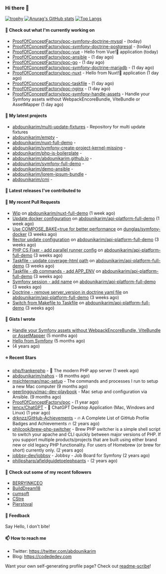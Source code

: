 ### Hi there 👋

[![trophy](https://github-profile-trophy.vercel.app/?username=abdounikarim&theme=onestar&row=1&column=7&no-frame=true&margin-w=13)](https://github.com/ryo-ma/github-profile-trophy)
[![Anurag's GitHub stats](https://github-readme-stats.vercel.app/api?username=abdounikarim&show_icons=true&theme=dark&count_private=true&hide_border=true)](https://github.com/anuraghazra/github-readme-stats)
[![Top Langs](https://github-readme-stats.vercel.app/api/top-langs/?username=abdounikarim&langs_count=8&layout=compact&theme=dark&hide_border=true)](https://github.com/anuraghazra/github-readme-stats)

#### 👷 Check out what I'm currently working on

- [ProofOfConceptFactory/poc-symfony-doctrine-mysql](https://github.com/ProofOfConceptFactory/poc-symfony-doctrine-mysql) -  (today)
- [ProofOfConceptFactory/poc-symfony-doctrine-postgresql](https://github.com/ProofOfConceptFactory/poc-symfony-doctrine-postgresql) -  (today)
- [ProofOfConceptFactory/poc-vue](https://github.com/ProofOfConceptFactory/poc-vue) - Hello from Vue!👋 application  (today)
- [ProofOfConceptFactory/poc-ansible](https://github.com/ProofOfConceptFactory/poc-ansible) -  (1 day ago)
- [ProofOfConceptFactory/poc-go](https://github.com/ProofOfConceptFactory/poc-go) -  (1 day ago)
- [ProofOfConceptFactory/poc-symfony-doctrine-mariadb](https://github.com/ProofOfConceptFactory/poc-symfony-doctrine-mariadb) -  (1 day ago)
- [ProofOfConceptFactory/poc-nuxt](https://github.com/ProofOfConceptFactory/poc-nuxt) - Hello from Nuxt!👋 application  (1 day ago)
- [ProofOfConceptFactory/poc-taskfile](https://github.com/ProofOfConceptFactory/poc-taskfile) -  (1 day ago)
- [ProofOfConceptFactory/poc-nginx](https://github.com/ProofOfConceptFactory/poc-nginx) -  (1 day ago)
- [ProofOfConceptFactory/poc-symfony-handle-assets](https://github.com/ProofOfConceptFactory/poc-symfony-handle-assets) - Handle your Symfony assets without WebpackEncoreBundle, ViteBundle or AssetMapper (1 day ago)

#### 🌱 My latest projects

- [abdounikarim/multi-update-fixtures](https://github.com/abdounikarim/multi-update-fixtures) - Repository for multi update fixtures
- [abdounikarim/empty](https://github.com/abdounikarim/empty) - 
- [abdounikarim/nuxt-full-demo](https://github.com/abdounikarim/nuxt-full-demo) - 
- [abdounikarim/symfony-create-project-kernel-missing](https://github.com/abdounikarim/symfony-create-project-kernel-missing) - 
- [abdounikarim/php-js-boilerplate](https://github.com/abdounikarim/php-js-boilerplate) - 
- [abdounikarim/abdounikarim.github.io](https://github.com/abdounikarim/abdounikarim.github.io) - 
- [abdounikarim/symfony-full-demo](https://github.com/abdounikarim/symfony-full-demo) - 
- [abdounikarim/demo-ansible](https://github.com/abdounikarim/demo-ansible) - 
- [abdounikarim/lorem-ipsum-bundle](https://github.com/abdounikarim/lorem-ipsum-bundle) - 
- [abdounikarim/cmi](https://github.com/abdounikarim/cmi) - 

#### 🔭 Latest releases I've contributed to


#### 🔨 My recent Pull Requests

- [Wip](https://github.com/abdounikarim/nuxt-full-demo/pull/1) on [abdounikarim/nuxt-full-demo](https://github.com/abdounikarim/nuxt-full-demo) (1 week ago)
- [Update docker configuration](https://github.com/abdounikarim/api-platform-full-demo/pull/163) on [abdounikarim/api-platform-full-demo](https://github.com/abdounikarim/api-platform-full-demo) (1 week ago)
- [Use COMPOSE_BAKE=true for better performance](https://github.com/dunglas/symfony-docker/pull/803) on [dunglas/symfony-docker](https://github.com/dunglas/symfony-docker) (3 weeks ago)
- [Rector update configuration](https://github.com/abdounikarim/api-platform-full-demo/pull/153) on [abdounikarim/api-platform-full-demo](https://github.com/abdounikarim/api-platform-full-demo) (3 weeks ago)
- [PHP CS Fixer - add parallel runner config](https://github.com/abdounikarim/api-platform-full-demo/pull/152) on [abdounikarim/api-platform-full-demo](https://github.com/abdounikarim/api-platform-full-demo) (3 weeks ago)
- [Taskfile - update coverage-html path](https://github.com/abdounikarim/api-platform-full-demo/pull/151) on [abdounikarim/api-platform-full-demo](https://github.com/abdounikarim/api-platform-full-demo) (3 weeks ago)
- [Taskfile - db commands - add APP_ENV](https://github.com/abdounikarim/api-platform-full-demo/pull/150) on [abdounikarim/api-platform-full-demo](https://github.com/abdounikarim/api-platform-full-demo) (3 weeks ago)
- [Symfony session - add name](https://github.com/abdounikarim/api-platform-full-demo/pull/149) on [abdounikarim/api-platform-full-demo](https://github.com/abdounikarim/api-platform-full-demo) (3 weeks ago)
- [Doctrine - remove server_version in doctrine yaml file](https://github.com/abdounikarim/api-platform-full-demo/pull/148) on [abdounikarim/api-platform-full-demo](https://github.com/abdounikarim/api-platform-full-demo) (3 weeks ago)
- [Switch from Makefile to Taskfile](https://github.com/abdounikarim/api-platform-full-demo/pull/146) on [abdounikarim/api-platform-full-demo](https://github.com/abdounikarim/api-platform-full-demo) (3 weeks ago)

#### 📓 Gists I wrote

- [Handle your Symfony assets without WebpackEncoreBundle, ViteBundle or AssetMapper](https://gist.github.com/7c0177c7a71b1e6585183e320034e4dd) (5 months ago)
- [Hello from Symfony](https://gist.github.com/d6b3e49ead0d8e0a4041c06fcc689307) (5 months ago)
- [](https://gist.github.com/b237278802559acb0bcf1e2516ba718e) (4 years ago)

#### ⭐ Recent Stars

- [php/frankenphp](https://github.com/php/frankenphp) - 🧟 The modern PHP app server (1 week ago)
- [abdounikarim/nahos](https://github.com/abdounikarim/nahos) -  (8 months ago)
- [msichterman/mac-setup](https://github.com/msichterman/mac-setup) - The commands and processes I run to setup a new Mac computer (9 months ago)
- [geerlingguy/mac-dev-playbook](https://github.com/geerlingguy/mac-dev-playbook) - Mac setup and configuration via Ansible. (9 months ago)
- [ProofOfConceptFactory/poc](https://github.com/ProofOfConceptFactory/poc) -  (1 year ago)
- [lencx/ChatGPT](https://github.com/lencx/ChatGPT) - 🔮 ChatGPT Desktop Application (Mac, Windows and Linux) (1 year ago)
- [drknzz/GitHub-Achievements](https://github.com/drknzz/GitHub-Achievements) - 🔥 A Complete List of GitHub Profile Badges and Achievements 🔥 (2 years ago)
- [philcook/brew-php-switcher](https://github.com/philcook/brew-php-switcher) - Brew PHP switcher is a simple shell script to switch your apache and CLI quickly between major versions of PHP. If you support multiple products/projects that are built using either brand new or old legacy PHP functionality. For users of Homebrew (or brew for short) currently only. (2 years ago)
- [jobbsy-dev/jobbsy](https://github.com/jobbsy-dev/jobbsy) - Jobbsy - Job Board for Symfony (2 years ago)
- [philipsharp/afieldguidetoelephpants](https://github.com/philipsharp/afieldguidetoelephpants) -  (2 years ago)

#### 👯 Check out some of my recent followers

- [BERRYINKCEO](https://github.com/BERRYINKCEO)
- [BuildDream18](https://github.com/BuildDream18)
- [cumsoft](https://github.com/cumsoft)
- [CStre](https://github.com/CStre)
- [Pierstoval](https://github.com/Pierstoval)

#### 💬 Feedback

Say Hello, I don't bite!

#### 📫 How to reach me

- Twitter: https://twitter.com/abdounikarim
- Blog: https://codededev.com

Want your own self-generating profile page? Check out [readme-scribe](https://github.com/muesli/readme-scribe)!
